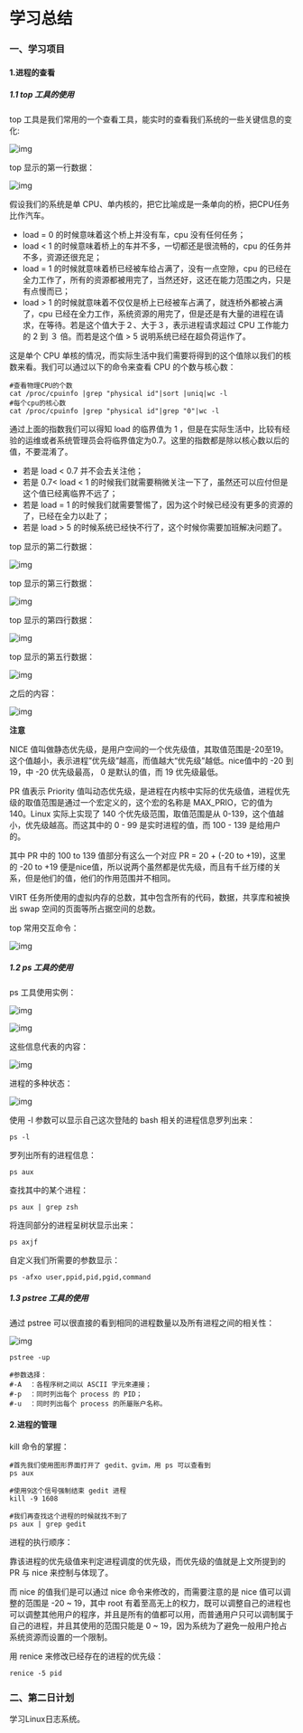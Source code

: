 # 学习总结
### 一、学习项目
#### 1.进程的查看
##### 1.1 top 工具的使用

top 工具是我们常用的一个查看工具，能实时的查看我们系统的一些关键信息的变化:

![img](http://a4.qpic.cn/psb?/V10S7fIE3gV07D/eQYM7XFRq.0D0sGvHswElszAGFsRAvPR5*a8UnwrAbU!/m/dL8AAAAAAAAAnull&bo=wgI7AsICOwIDCSw!&rf=photolist&t=5)

top 显示的第一行数据：

![img](http://a1.qpic.cn/psb?/V10S7fIE3gV07D/n1OJoaLbGuITBmUh0ETRZBxXLAOJt.SyKaJnuKZIWJk!/m/dIQAAAAAAAAAnull&bo=FwLgABcC4AADCSw!&rf=photolist&t=)

假设我们的系统是单 CPU、单内核的，把它比喻成是一条单向的桥，把CPU任务比作汽车。

- load = 0 的时候意味着这个桥上并没有车，cpu 没有任何任务；
- load < 1 的时候意味着桥上的车并不多，一切都还是很流畅的，cpu 的任务并不多，资源还很充足；
- load = 1 的时候就意味着桥已经被车给占满了，没有一点空隙，cpu 的已经在全力工作了，所有的资源都被用完了，当然还好，这还在能力范围之内，只是有点慢而已；
- load > 1 的时候就意味着不仅仅是桥上已经被车占满了，就连桥外都被占满了，cpu 已经在全力工作，系统资源的用完了，但是还是有大量的进程在请求，在等待。若是这个值大于２、大于３，表示进程请求超过 CPU 工作能力的 2 到 ３ 倍。而若是这个值 > 5 说明系统已经在超负荷运作了。

这是单个 CPU 单核的情况，而实际生活中我们需要将得到的这个值除以我们的核数来看。我们可以通过以下的命令来查看 CPU 的个数与核心数：

    #查看物理CPU的个数
    cat /proc/cpuinfo |grep "physical id"|sort |uniq|wc -l
    #每个cpu的核心数
    cat /proc/cpuinfo |grep "physical id"|grep "0"|wc -l

通过上面的指数我们可以得知 load 的临界值为 1 ，但是在实际生活中，比较有经验的运维或者系统管理员会将临界值定为0.7。这里的指数都是除以核心数以后的值，不要混淆了。

- 若是 load < 0.7 并不会去关注他；
- 若是 0.7< load < 1 的时候我们就需要稍微关注一下了，虽然还可以应付但是这个值已经离临界不远了；
- 若是 load = 1 的时候我们就需要警惕了，因为这个时候已经没有更多的资源的了，已经在全力以赴了；
- 若是 load > 5 的时候系统已经快不行了，这个时候你需要加班解决问题了。

top 显示的第二行数据：

![img](http://a4.qpic.cn/psb?/V10S7fIE3gV07D/bBmZZXsEPJw4xfWEJhBOMsRlq7W2iLvh7Q8tsnW7wBc!/m/dLsAAAAAAAAAnull&bo=MgHhADIB4QADCSw!&rf=photolist&t=5)

top 显示的第三行数据：

![img](http://a2.qpic.cn/psb?/V10S7fIE3gV07D/1rS5KYOE.kOtwQW92RkabkbDkRSpj8j*8XNmoJQ3qnA!/m/dDEBAAAAAAAAnull&bo=aQJ9AWkCfQEDCSw!&rf=photolist&t=5)

top 显示的第四行数据：

![img](http://a4.qpic.cn/psb?/V10S7fIE3gV07D/Qwcch2djBIit1PG7REbKV9Gb..Uwhl2zmrk6wLkcO38!/m/dL8AAAAAAAAAnull&bo=QAG9AEABvQADCSw!&rf=photolist&t=5)

top 显示的第五行数据：

![img](http://a4.qpic.cn/psb?/V10S7fIE3gV07D/.d8IUTNODqak2CpUnBen11dwV9z7iAcgBl*vo1HVssk!/m/dIMAAAAAAAAAnull&bo=ZwLSAGcC0gADCSw!&rf=photolist&t=5)

之后的内容：

![img](http://a3.qpic.cn/psb?/V10S7fIE3gV07D/0OABjUCL6ncgi4I7hCJDDZiG9rdmFR6d0kz1JYVTcdw!/m/dLYAAAAAAAAAnull&bo=7QHjAe0B4wEDCSw!&rf=photolist&t=)

**注意**

NICE 值叫做静态优先级，是用户空间的一个优先级值，其取值范围是-20至19。这个值越小，表示进程”优先级”越高，而值越大“优先级”越低。nice值中的 -20 到 19，中 -20 优先级最高， 0 是默认的值，而 19 优先级最低。

PR 值表示 Priority 值叫动态优先级，是进程在内核中实际的优先级值，进程优先级的取值范围是通过一个宏定义的，这个宏的名称是 MAX_PRIO，它的值为 140。Linux 实际上实现了 140 个优先级范围，取值范围是从 0-139，这个值越小，优先级越高。而这其中的 0 - 99 是实时进程的值，而 100 - 139 是给用户的。

其中 PR 中的 100 to 139 值部分有这么一个对应 PR = 20 + (-20 to +19)，这里的 -20 to +19 便是nice值，所以说两个虽然都是优先级，而且有千丝万缕的关系，但是他们的值，他们的作用范围并不相同。

VIRT 任务所使用的虚拟内存的总数，其中包含所有的代码，数据，共享库和被换出 swap 空间的页面等所占据空间的总数。

top 常用交互命令：

![img](http://a3.qpic.cn/psb?/V10S7fIE3gV07D/S3L1atNSZr7geEI8ZM8IqVnGSgm2S8v9hjpKKdERVTI!/m/dLYAAAAAAAAAnull&bo=ZQJOAWUCTgEDCSw!&rf=photolist&t=5)

##### 1.2 ps 工具的使用

ps 工具使用实例：

![img](http://a3.qpic.cn/psb?/V10S7fIE3gV07D/s4yODNd3uIvLaR0cnEg.vM2E5SpigVyFkLUJF6OBStw!/m/dL4AAAAAAAAAnull&bo=wwI4AsMCOAIDCSw!&rf=photolist&t=5)

![img](http://a3.qpic.cn/psb?/V10S7fIE3gV07D/POAlgMz7R5b7mi*dJBUk.IFZSAS9MlCi1d4HBQbAEfI!/m/dL4AAAAAAAAAnull&bo=xwI6AscCOgIDCSw!&rf=photolist&t=5)

这些信息代表的内容：

![img](http://a3.qpic.cn/psb?/V10S7fIE3gV07D/Mq.rRrVfFOfS7gcuFDTUJFxAGyYxU6Au2jQVLH6JzYc!/m/dLYAAAAAAAAAnull&bo=aQKxAmkCsQIDCSw!&rf=photolist&t=5)

进程的多种状态：

![img](http://a4.qpic.cn/psb?/V10S7fIE3gV07D/aihUPFGDx79*lhEkzy66aSl6SFbk9IXhagaVqydZktE!/m/dFMBAAAAAAAAnull&bo=UgEJAlIBCQIDCSw!&rf=photolist&t=5)

使用 -l 参数可以显示自己这次登陆的 bash 相关的进程信息罗列出来：

    ps -l

罗列出所有的进程信息：

    ps aux

查找其中的某个进程：

    ps aux | grep zsh

将连同部分的进程呈树状显示出来：

    ps axjf

自定义我们所需要的参数显示：

    ps -afxo user,ppid,pid,pgid,command

##### 1.3 pstree 工具的使用

通过 pstree 可以很直接的看到相同的进程数量以及所有进程之间的相关性：

![img](http://a4.qpic.cn/psb?/V10S7fIE3gV07D/EdKQ8Ae88VsCt7OPE7B*6twJRozZPVVU9GqAAplUtcM!/m/dL8AAAAAAAAAnull&bo=wwI4AsMCOAIDCSw!&rf=photolist&t=5)

    pstree -up
    
    #参数选择：
    #-A  ：各程序树之间以 ASCII 字元來連接；
    #-p  ：同时列出每个 process 的 PID；
    #-u  ：同时列出每个 process 的所屬账户名称。

#### 2.进程的管理

kill 命令的掌握：

    #首先我们使用图形界面打开了 gedit、gvim，用 ps 可以查看到
    ps aux
    
    #使用9这个信号强制结束 gedit 进程
    kill -9 1608
    
    #我们再查找这个进程的时候就找不到了
    ps aux | grep gedit

进程的执行顺序：

靠该进程的优先级值来判定进程调度的优先级，而优先级的值就是上文所提到的 PR 与 nice 来控制与体现了。

而 nice 的值我们是可以通过 nice 命令来修改的，而需要注意的是 nice 值可以调整的范围是 -20 ~ 19，其中 root 有着至高无上的权力，既可以调整自己的进程也可以调整其他用户的程序，并且是所有的值都可以用，而普通用户只可以调制属于自己的进程，并且其使用的范围只能是 0 ~ 19，因为系统为了避免一般用户抢占系统资源而设置的一个限制。

用 renice 来修改已经存在的进程的优先级：

    renice -5 pid

### 二、第二日计划
学习Linux日志系统。

